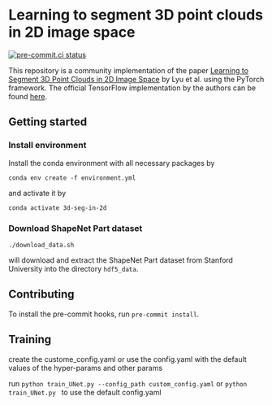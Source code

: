# Learning to segment 3D point clouds in 2D image space

[![pre-commit.ci status](
    https://results.pre-commit.ci/badge/github/matzewolf/3d-segmentation-in-2d/main.svg)
](https://results.pre-commit.ci/latest/github/matzewolf/3d-segmentation-in-2d/main)

This repository is a community implementation of the paper
[Learning to Segment 3D Point Clouds in 2D Image Space](https://arxiv.org/abs/2003.05593)
by Lyu et al. using the PyTorch framework. The official TensorFlow implementation by the authors can be found
[here](https://github.com/Zhang-VISLab/Learning-to-Segment-3D-Point-Clouds-in-2D-Image-Space).

## Getting started

### Install environment

Install the conda environment with all necessary packages by
```commandline
conda env create -f environment.yml
```
and activate it by
```commandline
conda activate 3d-seg-in-2d
```

### Download ShapeNet Part dataset

```commandline
./download_data.sh
```
will download and extract the ShapeNet Part dataset from Stanford University into the directory `hdf5_data`.

## Contributing

To install the pre-commit hooks, run `pre-commit install`.

## Training

create the custome_config.yaml or use the config.yaml with the default values of the hyper-params and other params

run `python train_UNet.py --config_path custom_config.yaml`
or `python train_UNet.py ` to use the default config.yaml
